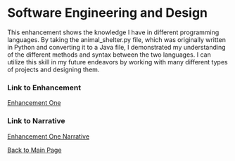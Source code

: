 # Software Engineering and Design
This enhancement shows the knowledge I have in different programming languages. By taking the animal_shelter.py file, which was originally written in Python and converting it to a Java file, I demonstrated my understanding of the different methods and syntax between the two languages. I can utilize this skill in my future endeavors by working with many different types of projects and designing them. 

### Link to Enhancement
[Enhancement One](https://github.com/madisynk/madisynk.github.io/blob/main/CS499%20Enhancement1%20MKuczenski)

### Link to Narrative
[Enhancement One Narrative](https://github.com/madisynk/madisynk.github.io/blob/main/CS499%20Enhancement1%20Narrative%20MKuczenski.docx)


[Back to Main Page](https://madisynk.github.io)
